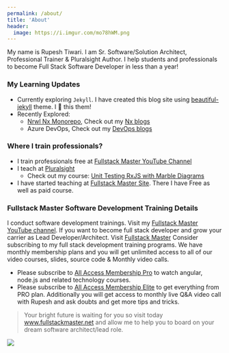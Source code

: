```yaml
---
permalink: /about/
title: 'About'
header:
  image: https://i.imgur.com/mo78hWM.png
---
```


My name is Rupesh Tiwari. I am Sr. Software/Solution Architect, Professional Trainer & Pluralsight Author. I help students and professionals to become Full Stack Software Developer in less than a year!

### My Learning Updates

- Currently exploring `Jekyll`. I have created this blog site using [beautiful-jekyll](https://github.com/daattali/beautiful-jekyll) theme. I 💖 this them!
- Recently Explored:
  - [Nrwl Nx Monorepo](https://nx.dev), Check out my [Nx blogs](https://rupeshtiwari.github.io/tags/#nx)
  - Azure DevOps, Check out my [DevOps blogs](https://rupeshtiwari.github.io/tags/#devops)

### Where I train professionals?

- I train professionals free at [Fullstack Master YouTube Channel](https://youtube.com/fullstackmaster)
- I teach at [Pluralsight](https://www.pluralsight.com/)
  - Check out my course: [Unit Testing RxJS with Marble Diagrams](https://www.pluralsight.com/courses/unit-testing-rxjs-marble-diagrams)
- I have started teaching at [Fullstack Master Site](https://www.fullstackmaster.net). There I have Free as well as paid course.

### Fullstack Master Software Development Training Details

I conduct software development trainings. Visit my [Fullstack Master YouTube channel](https://youtube.com/fullstackmaster). If you want to become full stack developer and grow your carrier as Lead Developer/Architect. Visit [Fullstack Master](https://www.fullstackmaster.net) Consider subscribing to my full stack development training programs. We have monthly membership plans and you will get unlimited access to all of our video courses, slides, source code & Monthly video calls.

- Please subscribe to [All Access Membership Pro](www.fullstackmaster.net/pro) to watch angular, node.js and related technology courses.
- Please subscribe to [All Access Membership Elite](www.fullstackmaster.net/elite) to get everything from PRO plan. Additionally you will get access to monthly live Q&A video call with Rupesh and ask doubts and get more tips and tricks.

> Your bright future is waiting for you so visit today www.fullstackmaster.net and allow me to help you to board on your dream software architect/lead role.

![](https://imgur.com/a32nUcu.png)
